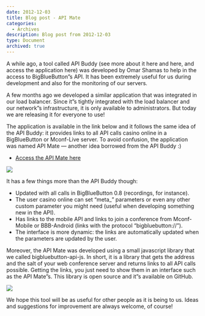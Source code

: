 ```yaml
---
date: 2012-12-03
title: Blog post - API Mate
categories:
  - Archives
description: Blog post from 2012-12-03
type: Document
archived: true
---
```


A while ago, a tool called API Buddy (see more about it here and here, and access the application here) was developed by Omar Shamas to help in the access to BigBlueButton”s API. It has been extremely useful for us during development and also for the monitoring of our servers.

A few months ago we developed a similar application that was integrated in our load balancer. Since it”s tightly integrated with the load balancer and our network”s infrastructure, it is only available to administrators. But today we are releasing it for everyone to use!

The application is available in the link below and it follows the same idea of the API Buddy: it provides links to all API calls casino online in a BigBlueButton or Mconf-Live server. To avoid confusion, the application was named API Mate — another idea borrowed from the API Buddy :)

* [Access the API Mate here](http://mconf.org/tools/api-mate)

![](http://mconf.org/wp-content/uploads/2012/12/Screenshot-from-2012-12-02-221930.png)

It has a few things more than the API Buddy though:

* Updated with all calls in BigBlueButton 0.8 (recordings, for instance).
* The user casino online can set “meta_” parameters or even any other custom parameter you might need (useful when developing something new in the API).
* Has links to the mobile API and links to join a conference from Mconf-Mobile or BBB-Android (links with the protocol “bigbluebutton://”).
* The interface is more dynamic: the links are automatically updated when the parameters are updated by the user.

Moreover, the API Mate was developed using a small javascript library that we called bigbluebutton-api-js. In short, it is a library that gets the address and the salt of your web conference server and returns links to all API calls possible. Getting the links, you just need to show them in an interface such as the API Mate”s. This library is open source and it”s available on GitHub.

![](http://mconf.org/wp-content/uploads/2012/12/Screenshot-from-2012-12-02-230212.png)

We hope this tool will be as useful for other people as it is being to us. Ideas and suggestions for improvement are always welcome, of course!
